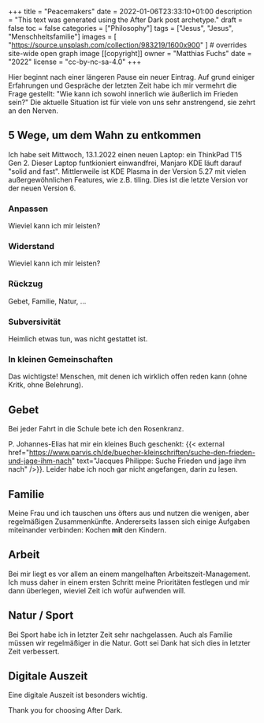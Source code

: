 +++
title = "Peacemakers"
date = 2022-01-06T23:33:10+01:00
description = "This text was generated using the After Dark post archetype."
draft = false
toc = false
categories = ["Philosophy"]
tags = ["Jesus", "Jesus", "Menschheitsfamilie"]
images = [
  "https://source.unsplash.com/collection/983219/1600x900"
] # overrides site-wide open graph image
[[copyright]]
  owner = "Matthias Fuchs"
  date = "2022"
  license = "cc-by-nc-sa-4.0"
+++

Hier beginnt nach einer längeren Pause ein neuer Eintrag. Auf grund einiger Erfahrungen und Gespräche der letzten Zeit habe ich mir vermehrt die Frage gestellt: "Wie kann ich sowohl innerlich wie äußerlich im Frieden sein?" Die aktuelle Situation ist für viele von uns sehr anstrengend, sie zehrt an den Nerven. 

## 5 Wege, um dem Wahn zu entkommen
Ich habe seit Mittwoch, 13.1.2022 einen neuen Laptop: ein ThinkPad T15 Gen 2. Dieser Laptop funtkioniert einwandfrei, Manjaro KDE läuft darauf "solid and fast". Mittlerweile ist KDE Plasma in der Version 5.27 mit vielen außergewöhnlichen Features, wie z.B. tiling. Dies ist die letzte Version vor der neuen Version 6.

### Anpassen
Wieviel kann ich mir leisten?

### Widerstand
Wieviel kann ich mir leisten?

### Rückzug
Gebet, Familie, Natur, ...

### Subversivität
Heimlich etwas tun, was nicht gestattet ist.

### In kleinen Gemeinschaften
Das wichtigste! Menschen, mit denen ich wirklich offen reden kann (ohne Kritk, ohne Belehrung). 

## Gebet
Bei jeder Fahrt in die Schule bete ich den Rosenkranz.

P. Johannes-Elias hat mir ein kleines Buch geschenkt: {{< external href="https://www.parvis.ch/de/buecher-kleinschriften/suche-den-frieden-und-jage-ihm-nach" text="Jacques Philippe: Suche Frieden und jage ihm nach" />}}. Leider habe ich noch gar nicht angefangen, darin zu lesen. 

## Familie
Meine Frau und ich tauschen uns öfters aus und nutzen die wenigen, aber regelmäßigen Zusammenkünfte. Andererseits lassen sich einige Aufgaben miteinander verbinden: Kochen **mit** den Kindern. 

## Arbeit
Bei mir liegt es vor allem an einem mangelhaften Arbeitszeit-Management. Ich muss daher in einem ersten Schritt meine Prioritäten festlegen und mir dann überlegen, wieviel Zeit ich wofür aufwenden will.

## Natur / Sport
Bei Sport habe ich in letzter Zeit sehr nachgelassen. Auch als Familie müssen wir regelmäßiger in die Natur. Gott sei Dank hat sich dies in letzter Zeit verbessert. 

## Digitale Auszeit
Eine digitale Auszeit ist besonders wichtig.

Thank you for choosing After Dark.
